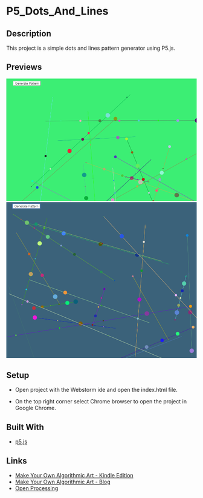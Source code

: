 # P5_Dots_And_Lines

## Description
This project is a simple dots and lines pattern generator using P5.js.

## Previews
![Capture1](previews/Capture1.PNG?raw=true "Capture1")
![Capture2](previews/Capture2.PNG?raw=true "Capture2")

## Setup
- Open project with the Webstorm ide and open the index.html file.

- On the top right corner select Chrome browser to open the project in Google Chrome.

## Built With
- [p5.js](https://p5js.org/)

## Links
- [Make Your Own Algorithmic Art - Kindle Edition](https://www.amazon.com/Make-Your-Own-Algorithmic-Art-ebook/dp/B07BP13VPR)
- [Make Your Own Algorithmic Art - Blog](http://makeyourownalgorithmicart.blogspot.com/)
- [Open Processing](https://www.openprocessing.org/)
